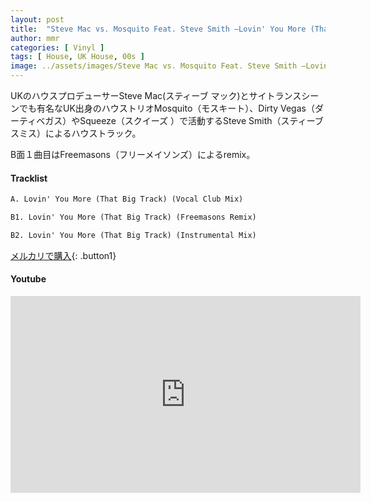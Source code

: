 ```yaml
---
layout: post
title:  "Steve Mac vs. Mosquito Feat. Steve Smith –Lovin' You More (That Big Track)"
author: mmr
categories: [ Vinyl ]
tags: [ House, UK House, 00s ]
image: ../assets/images/Steve Mac vs. Mosquito Feat. Steve Smith –Lovin' You More (That Big Track).webp
---
```


UKのハウスプロデューサーSteve Mac(スティーブ マック)とサイトランスシーンでも有名なUK出身のハウストリオMosquito（モスキート）、Dirty Vegas（ダーティベガス）やSqueeze（スクイーズ ）で活動するSteve Smith（スティーブスミス）によるハウストラック。

B面１曲目はFreemasons（フリーメイソンズ）によるremix。

#### Tracklist
```md
A. Lovin' You More (That Big Track) (Vocal Club Mix)

B1. Lovin' You More (That Big Track) (Freemasons Remix)

B2. Lovin' You More (That Big Track) (Instrumental Mix)
```

[メルカリで購入](https://jp.mercari.com/item/m44528246197?afid=6142608987){: .button1}

#### Youtube
<iframe width="560" height="315" src="https://www.youtube.com/embed/CZZa-xGIMuA?si=7gS7kDU_6dVFXVm8" title="YouTube video player" frameborder="0" allow="accelerometer; autoplay; clipboard-write; encrypted-media; gyroscope; picture-in-picture; web-share" referrerpolicy="strict-origin-when-cross-origin" allowfullscreen></iframe>